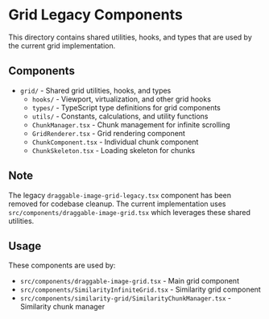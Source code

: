 # Grid Legacy Components

This directory contains shared utilities, hooks, and types that are used by the current grid implementation.

## Components

- `grid/` - Shared grid utilities, hooks, and types
  - `hooks/` - Viewport, virtualization, and other grid hooks
  - `types/` - TypeScript type definitions for grid components
  - `utils/` - Constants, calculations, and utility functions
  - `ChunkManager.tsx` - Chunk management for infinite scrolling
  - `GridRenderer.tsx` - Grid rendering component
  - `ChunkComponent.tsx` - Individual chunk component
  - `ChunkSkeleton.tsx` - Loading skeleton for chunks

## Note

The legacy `draggable-image-grid-legacy.tsx` component has been removed for codebase cleanup. 
The current implementation uses `src/components/draggable-image-grid.tsx` which leverages these shared utilities.

## Usage

These components are used by:
- `src/components/draggable-image-grid.tsx` - Main grid component
- `src/components/SimilarityInfiniteGrid.tsx` - Similarity grid component
- `src/components/similarity-grid/SimilarityChunkManager.tsx` - Similarity chunk manager
